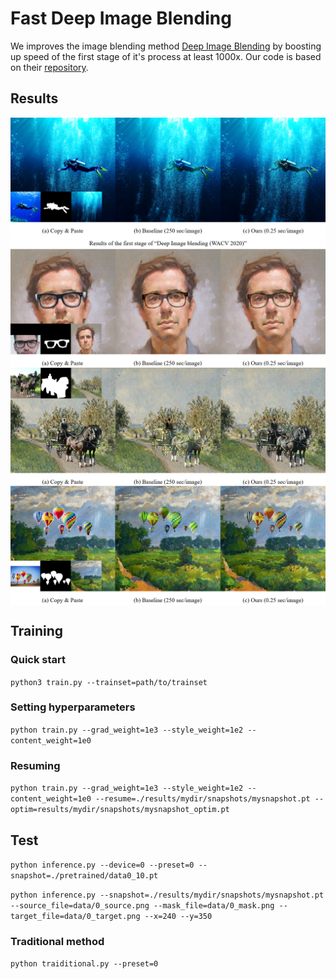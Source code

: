 # Fast Deep Image Blending
We improves the image blending method [Deep Image Blending](http://openaccess.thecvf.com/content_WACV_2020/papers/Zhang_Deep_Image_Blending_WACV_2020_paper.pdf) by boosting up speed of the first stage of it's process at least 1000x. 
Our code is based on their [repository](https://github.com/owenzlz/DeepImageBlending).

## Results
<img src='imgs/diver.png' align="middle">
<img src='imgs/glasses.png' align="middle">
<img src='imgs/carriage.png' align="middle">
<img src='imgs/balloons.png' align="middle">


## Training
### Quick start
`python3 train.py --trainset=path/to/trainset`
### Setting hyperparameters
`python train.py --grad_weight=1e3 --style_weight=1e2 --content_weight=1e0`
### Resuming
`python train.py --grad_weight=1e3 --style_weight=1e2 --content_weight=1e0 --resume=./results/mydir/snapshots/mysnapshot.pt --optim=results/mydir/snapshots/mysnapshot_optim.pt`

## Test
`python inference.py --device=0 --preset=0 --snapshot=./pretrained/data0_10.pt`

`python inference.py --snapshot=./results/mydir/snapshots/mysnapshot.pt --source_file=data/0_source.png --mask_file=data/0_mask.png --target_file=data/0_target.png --x=240 --y=350`

### Traditional method
`python traiditional.py --preset=0`
